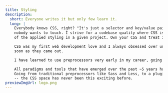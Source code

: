 ```yaml
---
title: Styling
description:
  short: Everyone writes it but only few learn it.
  long: |
    Everybody knows CSS, right? "It's just a selector and key/value pairs" I hear you say. Right up until that grid-layout becomes an unhinged mess that
    nobody wants to touch. I strive for a codebase quality where CSS is not reduced to an append-only language because nobody understands or can keep track
    of the applied styling in a given project. Own your CSS and treat it like the first-class citizen it deserves to be.

    CSS was my first web development love and I always obsessed over understanding the intricacies of layout algorithms and using bleeding edge features as 
    soon as they came out.

    I have learned to use preprocessors very early in my career, going even as far as prototyping my own preprocessor to get a feel of the complexity behind it.

    All paradigms and tools that have emerged over the past ~5 years have landed in one or more of my projects, in search of the perfect one to rule them all. 
    Going from traditional preprocessors like Sass and Less, to a plugin-based system using PostCSS and finally the rise of atomic CSS with tools like Tailwind
    -- the CSS space has never been this exciting before.
previewImgUrl: logo.png
---
```

